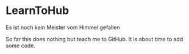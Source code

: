 # LearnToHub
Es ist noch kein Meister vom Himmel gefallen

So far this does nothing but teach me to GitHub.
It is about time to add some code.
